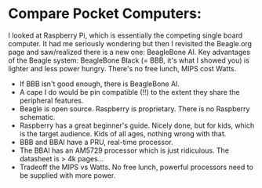 # Compare Pocket Computers:

I looked at Raspberry Pi, which is essentially the competing single board computer. It had me seriously wondering but then I revisited the Beagle.org page and saw/realized there is a new one: BeagleBone AI. Key advantages of the Beagle system:
BeagleBone Black (= BBB, it's what I showed you) is lighter and less power hungry. There's no free lunch, MIPS cost Watts.
- If BBB isn't good enough, there is BeagleBone AI. 
- A cape I do would be pin compatible (!!) to the extent they share the peripheral features.
- Beagle is open source. Raspberry is proprietary. There is no Raspberry schematic. 
- Raspberry has a great beginner's guide. Nicely done, but for kids, which is the target audience. Kids of all ages, nothing wrong with that.
- BBB and BBAI have a PRU, real-time processor.
- The BBAI has an AM5729 processor which is just ridiculous. The datasheet is > 4k pages...
- Tradeoff the MIPS vs Watts. No free lunch, powerful processors need to be supplied with more power.  
